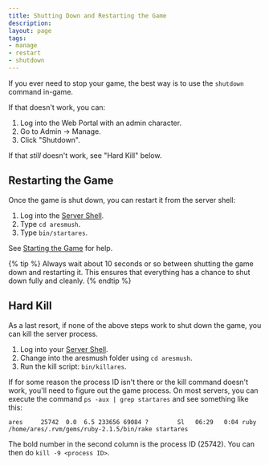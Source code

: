 ```yaml
---
title: Shutting Down and Restarting the Game
description: 
layout: page
tags:
- manage
- restart
- shutdown
---
```


If you ever need to stop your game, the best way is to use the `shutdown` command in-game.

If that doesn't work, you can:

1. Log into the Web Portal with an admin character.
2. Go to Admin -> Manage.
3. Click "Shutdown".

If that _still_ doesn't work, see "Hard Kill" below.

## Restarting the Game

Once the game is shut down, you can restart it from the server shell:

1. Log into the [Server Shell](/tutorials/manage/server-shell.html).
2. Type `cd aresmush`.
3. Type `bin/startares`.

See [Starting the Game](/tutorials/manage/start.html) for help.

{% tip %} 
Always wait about 10 seconds or so between shutting the game down and restarting it.  This ensures that everything has a chance to shut down fully and cleanly.
{% endtip %}

## Hard Kill

As a last resort, if none of the above steps work to shut down the game, you can kill the server process.  

1. Log into your [Server Shell](/tutorials/manage/server-shell.html).
2. Change into the aresmush folder using `cd aresmush`.
3. Run the kill script: `bin/killares`.

If for some reason the process ID isn't there or the kill command doesn't work, you'll need to figure out the game process.  On most servers, you can execute the command `ps -aux | grep startares` and see something like this:

    ares     25742  0.0  6.5 233656 69084 ?        Sl   06:29   0:04 ruby /home/ares/.rvm/gems/ruby-2.1.5/bin/rake startares

The bold number in the second column is the process ID (25742). You can then do `kill -9 <process ID>`.